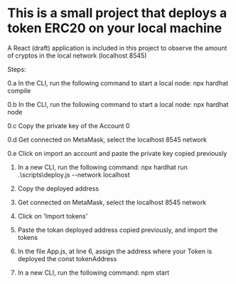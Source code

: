 # This is a small project that deploys a token ERC20 on your local machine

A React (draft) application is included in this project to observe the amount of cryptos in the local network (localhost 8545)

Steps:

0.a In the CLI, run the following command to start a local node: npx hardhat compile

0.b In the CLI, run the following command to start a local node: npx hardhat node

0.c Copy the private key of the Account 0

0.d Get connected on MetaMask, select the localhost 8545 network

0.e Click on import an account and paste the private key copied previously

1. In a new CLI, run the following command:
npx hardhat run .\scripts\deploy.js --network localhost

2. Copy the deployed address

3. Get connected on MetaMask, select the localhost 8545 network

4. Click on 'Import tokens'

5. Paste the tokan deployed address copied previously, and import the tokens

6. In the file App.js, at line 6, assign the address where your Token is deployed the const tokenAddress

7. In a new CLI, run the following command:
npm start

